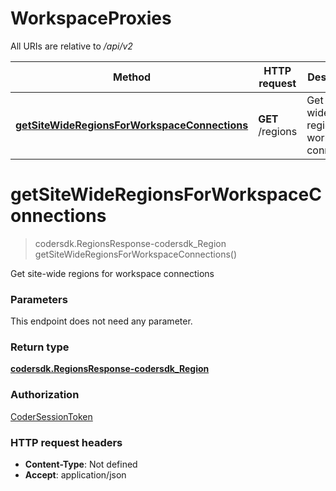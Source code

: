# WorkspaceProxies


All URIs are relative to */api/v2*

| Method | HTTP request | Description |
|------------- | ------------- | -------------|
| [**getSiteWideRegionsForWorkspaceConnections**](WorkspaceProxiesApi.md#getSiteWideRegionsForWorkspaceConnections) | **GET** /regions | Get site-wide regions for workspace connections |


<a name="getSiteWideRegionsForWorkspaceConnections"></a>
# **getSiteWideRegionsForWorkspaceConnections**
> codersdk.RegionsResponse-codersdk_Region getSiteWideRegionsForWorkspaceConnections()

Get site-wide regions for workspace connections

### Parameters
This endpoint does not need any parameter.

### Return type

[**codersdk.RegionsResponse-codersdk_Region**](../Models/codersdk.RegionsResponse-codersdk_Region.md)

### Authorization

[CoderSessionToken](../README.md#CoderSessionToken)

### HTTP request headers

- **Content-Type**: Not defined
- **Accept**: application/json



